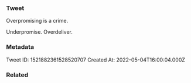 ### Tweet
Overpromising is a crime.

Underpromise. Overdeliver.

### Metadata
Tweet ID: 1521882361528520707
Created At: 2022-05-04T16:00:04.000Z

### Related

